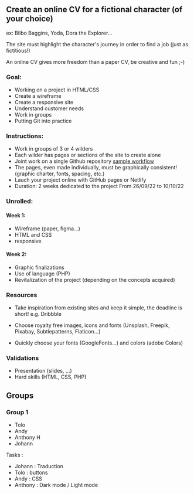 ## Create an online CV for a fictional character (of your choice)
ex: Bilbo Baggins, Yoda, Dora the Explorer…


The site must highlight the character's journey in order to find a job (just as fictitious!)

An online CV gives more freedom than a paper CV, be creative and fun ;-)

### Goal:

* Working on a project in HTML/CSS
* Create a wireframe
* Create a responsive site
* Understand customer needs
* Work in groups
* Putting Git into practice

### Instructions:

* Work in groups of 3 or 4 wilders
* Each wilder has pages or sections of the site to create alone
* Joint work on a single Github repository [sample workflow](https://wildcodeschool.github.io/workflow-project-1/)
* The pages, even made individually, must be graphically consistent! (graphic charter, fonts, spacing, etc.)
* Lauch your project online with GitHub pages or Netlify
* Duration: 2 weeks dedicated to the project From 26/09/22 to 10/10/22

### Unrolled:

#### Week 1:
* Wireframe (paper, figma…)
* HTML and CSS
* responsive

#### Week 2:
* Graphic finalizations
* Use of language (PHP)
* Revitalization of the project (depending on the concepts acquired)

### Resources
* Take inspiration from existing sites and keep it simple, the deadline is short!
  e.g. Dribbble

* Choose royalty free images, icons and fonts (Unsplash, Freepik, Pixabay, Subtlepatterns, Flaticon...)

* Quickly choose your fonts (GoogleFonts…) and colors (adobe Colors)

### Validations
* Presentation (slides, ...)
* Hard skills (HTML, CSS, PHP)

## Groups

### Group 1
* Tolo
* Andy
* Anthony H
* Johann

Tasks : 

- Johann : Traduction 
- Tolo : buttons 
- Andy : CSS 
- Anthony : Dark mode / Light mode




